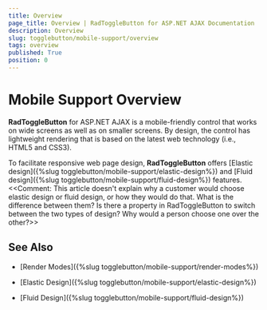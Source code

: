 ```yaml
---
title: Overview
page_title: Overview | RadToggleButton for ASP.NET AJAX Documentation
description: Overview
slug: togglebutton/mobile-support/overview
tags: overview
published: True
position: 0
---
```


# Mobile Support Overview

**RadToggleButton** for ASP.NET AJAX is a mobile-friendly control that works on wide screens as well as on smaller screens. By design, the control has lightweight rendering that is based on the latest web technology (i.e., HTML5 and CSS3).

To facilitate responsive web page design, **RadToggleButton** offers [Elastic design]({%slug togglebutton/mobile-support/elastic-design%}) and [Fluid design]({%slug togglebutton/mobile-support/fluid-design%}) features. <<Comment: This article doesn't explain why a customer would choose elastic design or fluid design, or how they would do that. What is the difference between them? Is there a property in RadToggleButton to switch between the two types of design? Why would a person choose one over the other?>>

## See Also

 * [Render Modes]({%slug togglebutton/mobile-support/render-modes%})

 * [Elastic Design]({%slug togglebutton/mobile-support/elastic-design%})

 * [Fluid Design]({%slug togglebutton/mobile-support/fluid-design%})
